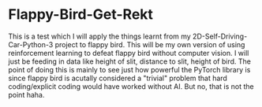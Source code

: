 # Flappy-Bird-Get-Rekt

This is a test which I will apply the things learnt from my 2D-Self-Driving-Car-Python-3 project to flappy bird. 
This will be my own version of using reinforcement learning to defeat flappy bird without computer vision. I will
just be feeding in data like height of slit, distance to slit, height of bird. The point of doing this is mainly to
see just how powerful the PyTorch library is since flappy bird is acutally considered a "trivial" problem that hard 
coding/explicit coding would have worked without AI. But no, that is not the point haha. 
